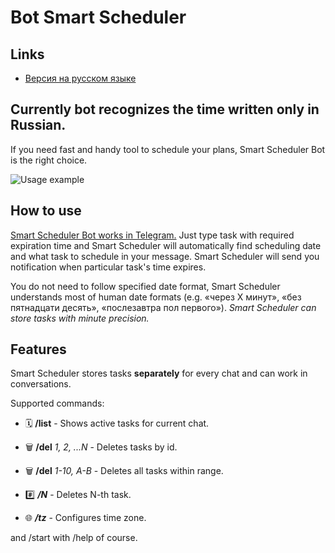 # Bot Smart Scheduler

## Links

- [Версия на русском языке](README.md)

## Currently bot recognizes the time written only in Russian.

If you need fast and handy tool to schedule your plans, Smart Scheduler Bot is the right choice.

![Usage example](https://habrastorage.org/webt/03/ie/sd/03iesdxbqwrpwrkoxtl3ibmtkfs.png)

## How to use

[Smart Scheduler Bot works in Telegram.](https://t.me/SmartScheduler_bot)
Just type task with required expiration time and Smart Scheduler will automatically find scheduling date and what task to schedule in your message.
Smart Scheduler will send you notification when particular task's time expires.

You do not need to follow specified date format, Smart Scheduler understands most of human date formats (e.g. «через X минут», «без пятнадцати десять», «послезавтра пол первого»).
_Smart Scheduler can store tasks with minute precision._

## Features

Smart Scheduler stores tasks **separately** for every chat and can work in conversations.

Supported commands:

- 🗓 **/list** - Shows active tasks for current chat.

- 🗑 **/del** _1, 2, ...N_ - Deletes tasks by id.

- 🗑 **/del** _1-10, A-B_ - Deletes all tasks within range.

- #️⃣ **_/N_** - Deletes N-th task.

- 🌐 **_/tz_** - Configures time zone.

and /start with /help of course.
